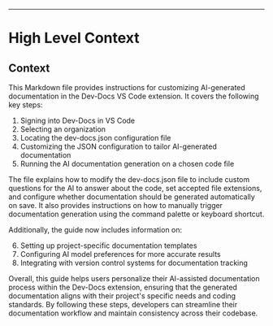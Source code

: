 

  ---
# High Level Context
## Context
This Markdown file provides instructions for customizing AI-generated documentation in the Dev-Docs VS Code extension. It covers the following key steps:

1. Signing into Dev-Docs in VS Code
2. Selecting an organization
3. Locating the dev-docs.json configuration file
4. Customizing the JSON configuration to tailor AI-generated documentation
5. Running the AI documentation generation on a chosen code file

The file explains how to modify the dev-docs.json file to include custom questions for the AI to answer about the code, set accepted file extensions, and configure whether documentation should be generated automatically on save. It also provides instructions on how to manually trigger documentation generation using the command palette or keyboard shortcut.

Additionally, the guide now includes information on:

6. Setting up project-specific documentation templates
7. Configuring AI model preferences for more accurate results
8. Integrating with version control systems for documentation tracking

Overall, this guide helps users personalize their AI-assisted documentation process within the Dev-Docs extension, ensuring that the generated documentation aligns with their project's specific needs and coding standards. By following these steps, developers can streamline their documentation workflow and maintain consistency across their codebase.

  